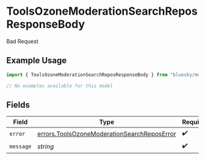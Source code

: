 # ToolsOzoneModerationSearchReposResponseBody

Bad Request

## Example Usage

```typescript
import { ToolsOzoneModerationSearchReposResponseBody } from "bluesky/models/errors";

// No examples available for this model
```

## Fields

| Field                                                                                                      | Type                                                                                                       | Required                                                                                                   | Description                                                                                                |
| ---------------------------------------------------------------------------------------------------------- | ---------------------------------------------------------------------------------------------------------- | ---------------------------------------------------------------------------------------------------------- | ---------------------------------------------------------------------------------------------------------- |
| `error`                                                                                                    | [errors.ToolsOzoneModerationSearchReposError](../../models/errors/toolsozonemoderationsearchreposerror.md) | :heavy_check_mark:                                                                                         | N/A                                                                                                        |
| `message`                                                                                                  | *string*                                                                                                   | :heavy_check_mark:                                                                                         | N/A                                                                                                        |